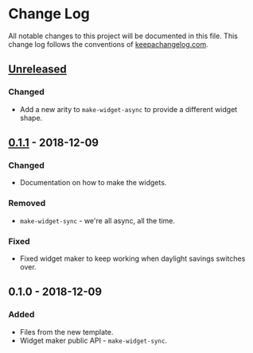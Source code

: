 # Change Log
All notable changes to this project will be documented in this file. This change log follows the conventions of [keepachangelog.com](http://keepachangelog.com/).

## [Unreleased]
### Changed
- Add a new arity to `make-widget-async` to provide a different widget shape.

## [0.1.1] - 2018-12-09
### Changed
- Documentation on how to make the widgets.

### Removed
- `make-widget-sync` - we're all async, all the time.

### Fixed
- Fixed widget maker to keep working when daylight savings switches over.

## 0.1.0 - 2018-12-09
### Added
- Files from the new template.
- Widget maker public API - `make-widget-sync`.

[Unreleased]: https://github.com/your-name/rss_feed_reader/compare/0.1.1...HEAD
[0.1.1]: https://github.com/your-name/rss_feed_reader/compare/0.1.0...0.1.1
